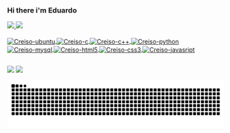 ### Hi there i'm Eduardo


 <div>
  <a href="https://github.com/Creisoss">
  <img height="180em" src="https://github-readme-stats.vercel.app/api?username=Creisoss&show_icons=true&theme=dark&include_all_commits=true&count_private=true"/>
  <img height="180em" src="https://github-readme-stats.vercel.app/api/top-langs/?username=Creisoss&layout=compact&langs_count=7&theme=dark"/>
</div>
<div style="display: inline_block"><br>
  <img align="center" alt="Creiso-ubuntu" height="30" width="80" src="https://img.shields.io/badge/Ubuntu-E95420?style=for-the-badge&logo=ubuntu&logoColor=white">
  <img align="center" alt="Creiso-c" height="30" width="80" src="https://img.shields.io/badge/C-00599C?style=for-the-badge&logo=c&logoColor=white">
  <img align="center" alt="Creiso-c++" height="30" width="80" src="https://img.shields.io/badge/C%2B%2B-00599C?style=for-the-badge&logo=c%2B%2B&logoColor=white">
  <img align="center" alt="Creiso-python" height="30" width="80" src="https://img.shields.io/badge/Python-14354C?style=for-the-badge&logo=python&logoColor=white">
 <!---<img align="center" alt="Creiso-java" height="30" width="80" src="https://img.shields.io/badge/Java-ED8B00?style=for-the-badge&logo=java&logoColor=white">-->
  <img align="center" alt="Creiso-mysql" height="30" width="80" src="https://img.shields.io/badge/MySQL-00000F?style=for-the-badge&logo=mysql&logoColor=white">
  <img align="center" alt="Creiso-html5" height="30" width="80" src="https://img.shields.io/badge/HTML5-E34F26?style=for-the-badge&logo=html5&logoColor=white">
  <img align="center" alt="Creiso-css3" height="30" width="80" src="https://img.shields.io/badge/CSS3-1572B6?style=for-the-badge&logo=css3&logoColor=white">
  <img align="center" alt="Creiso-javasript" height="30" width="80" src="https://img.shields.io/badge/JavaScript-323330?style=forthebadgelogo=javascriptlogoColor=F7DF1E">
</div>
  
  ##
 
<div> 
  <a href = "mailto:eduardolucas230700@gmail.com"><img src="https://img.shields.io/badge/-Gmail-%23333?style=for-the-badge&logo=gmail&logoColor=white" target="_blank"></a>
  <a href="https://www.linkedin.com/in/eduardodeandradelucas/" target="_blank"><img src="https://img.shields.io/badge/-LinkedIn-%230077B5?style=for-the-badge&logo=linkedin&logoColor=white" target="_blank"></a> 
 
![Snake animation](https://github.com/Creisoss/Creisoss/blob/output/github-contribution-grid-snake.svg)
 
</div>
